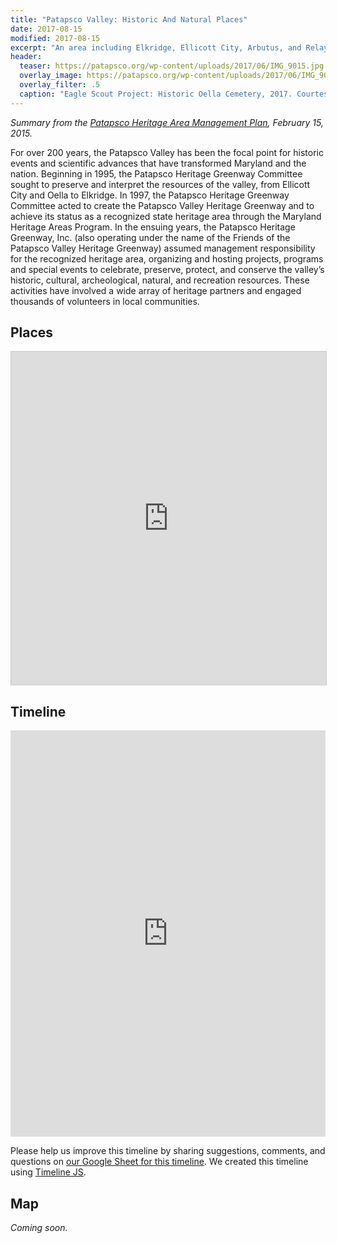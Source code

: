 ```yaml
---
title: "Patapsco Valley: Historic And Natural Places"
date: 2017-08-15
modified: 2017-08-15
excerpt: "An area including Elkridge, Ellicott City, Arbutus, and Relay."
header:
  teaser: https://patapsco.org/wp-content/uploads/2017/06/IMG_9015.jpg
  overlay_image: https://patapsco.org/wp-content/uploads/2017/06/IMG_9015.jpg
  overlay_filter: .5
  caption: "Eagle Scout Project: Historic Oella Cemetery, 2017. Courtesy [Patapsco Heritage Greenway](https://patapsco.org/photo-gallery/gallery/eagle-scout-project-historic-oella-cemetery/)"
---
```


*Summary from the [Patapsco Heritage Area Management Plan](http://friendsofpatapsco.org/MP.html), February 15, 2015.*

For over 200 years, the Patapsco Valley has been the focal point for historic events and scientific advances that have transformed Maryland and the nation. Beginning in 1995, the Patapsco Heritage Greenway Committee sought to preserve and interpret the resources of the valley, from Ellicott City and Oella to Elkridge. In 1997, the Patapsco Heritage Greenway Committee acted to create the Patapsco Valley Heritage Greenway and to achieve its status as a recognized state heritage area through the Maryland Heritage Areas Program. In the ensuing years, the Patapsco Heritage Greenway, Inc. (also operating under the name of the Friends of the Patapsco Valley Heritage Greenway) assumed management responsibility for the recognized heritage area, organizing and hosting projects, programs and special events to celebrate, preserve, protect, and conserve the valley’s historic, cultural, archeological, natural, and recreation resources. These activities have involved a wide array of heritage partners and engaged thousands of volunteers in local communities.

<!--  The Patapsco Valley, its heritage, and its communities hold a special place in the hearts of many. We honor founder Charles Wagandt for his 1980s visionary foresight of the greenway and past president Kit Valentine, in memoriam, whose faithful allegiance made the dream a reality. We dedicate this Patapsco Heritage Area Management Plan, a twenty-year labor of love, to the unwavering commitment of our numerous volunteers. -->

## Places

<iframe class="airtable-embed" src="https://airtable.com/embed/shrDWYR1ELzz4NJeI?backgroundColor=orange&viewControls=on" frameborder="0" onmousewheel="" width="100%" height="533" style="background: transparent; border: 1px solid #ccc;"></iframe>

## Timeline

<div class="full">
<iframe src='https://cdn.knightlab.com/libs/timeline3/latest/embed/index.html?source=1IsrPcqMHGwwMXWl7k0Z5SpRBeYOBSK4CaOy3A-ve47U&font=Default&lang=en&hash_bookmark=true&initial_zoom=2&height=650' width='100%' height='650' webkitallowfullscreen mozallowfullscreen allowfullscreen frameborder='0'></iframe>
</div>

Please help us improve this timeline by sharing suggestions, comments, and questions on [our Google Sheet for this timeline](https://docs.google.com/spreadsheets/d/1IsrPcqMHGwwMXWl7k0Z5SpRBeYOBSK4CaOy3A-ve47U/edit?usp=sharing). We created this timeline using [Timeline JS](http://timeline.knightlab.com/).


## Map

*Coming soon.*
